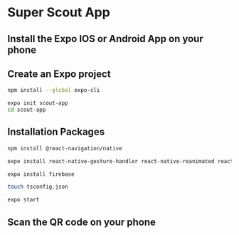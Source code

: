 # Super Scout App

## Install the Expo IOS or Android App on your phone

## Create an Expo project

```bash
npm install --global expo-cli

expo init scout-app
cd scout-app
```

## Installation Packages

```bash
npm install @react-navigation/native

expo install react-native-gesture-handler react-native-reanimated react-native-screens react-native-safe-area-context @react-native-community/masked-view

expo install firebase

touch tsconfig.json

expo start
```

## Scan the QR code on your phone
